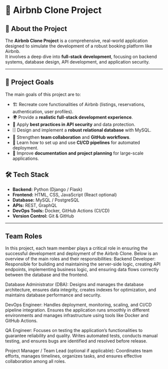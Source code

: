 # 🏡 Airbnb Clone Project

## 📌 About the Project
The **Airbnb Clone Project** is a comprehensive, real-world application designed to simulate the development of a robust booking platform like Airbnb.  
It involves a deep dive into **full-stack development**, focusing on backend systems, database design, API development, and application security.  

---

## 🎯 Project Goals
The main goals of this project are to:  
- 🏗 Recreate core functionalities of Airbnb (listings, reservations, authentication, user profiles).  
- 🌍 Provide a **realistic full-stack development experience**.  
- 🔐 Apply **best practices in API security** and data protection.  
- 🗄 Design and implement a **robust relational database** with MySQL.  
- 🤝 Strengthen **team collaboration** and **GitHub workflows**.  
- 🚀 Learn how to set up and use **CI/CD pipelines** for automated deployment.  
- 📑 Improve **documentation and project planning** for large-scale applications.  


## 🛠 Tech Stack
- **Backend:** Python (Django / Flask)  
- **Frontend:** HTML, CSS, JavaScript (React optional)  
- **Database:** MySQL / PostgreSQL  
- **APIs:** REST, GraphQL  
- **DevOps Tools:** Docker, GitHub Actions (CI/CD)  
- **Version Control:** Git & GitHub  

---
## Team Roles
In this project, each team member plays a critical role in ensuring the successful development and deployment of the Airbnb Clone. Below is an overview of the main roles and their responsibilities:
Backend Developer:
 Responsible for building and maintaining the server-side logic, creating API endpoints, implementing business logic, and ensuring data flows correctly between the database and the frontend.


Database Administrator (DBA):
 Designs and manages the database architecture, ensures data integrity, creates indexes for optimization, and maintains database performance and security.


DevOps Engineer:
 Handles deployment, monitoring, scaling, and CI/CD pipeline integration. Ensures the application runs smoothly in different environments and manages infrastructure using tools like Docker and GitHub Actions.


QA Engineer:
 Focuses on testing the application’s functionalities to guarantee reliability and quality. Writes automated tests, conducts manual testing, and ensures bugs are identified and resolved before release.


Project Manager / Team Lead (optional if applicable):
 Coordinates team efforts, manages timelines, organizes tasks, and ensures effective collaboration among all roles.

